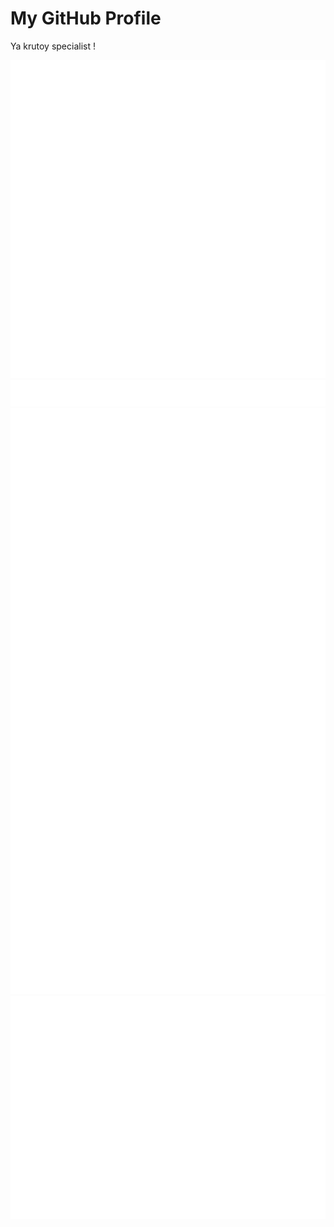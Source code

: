 <html lang="en">
<head>
    <meta charset="UTF-8">
    <meta name="viewport" content="width=device-width, initial-scale=1.0">
    <title>GitHub Profile Header</title>
    <link rel="stylesheet" href="styles.css">
</head>
<body>

<div class="header">
    <h1>My GitHub Profile</h1>
    <p> Ya krutoy specialist !</p>
</div>

<img src="github-metrics.svg"></img>
<br>
<img src="metrics.plugin.lines.history.svg"></img>
<br>
<img src="metrics.plugin.calendar.full.svg"></img>
<br>
<img src="metrics.plugin.leetcode.svg"></img>

</body>
</html>
